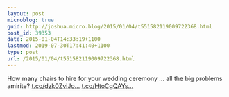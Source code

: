 ```yaml
---
layout: post
microblog: true
guid: http://joshua.micro.blog/2015/01/04/t551582119009722368.html
post_id: 39353
date: 2015-01-04T14:33:19+1100
lastmod: 2019-07-30T17:41:40+1100
type: post
url: /2015/01/04/t551582119009722368.html
---
```

How many chairs to hire for your wedding ceremony ... all the big problems amirite? [t.co/dzk0ZviJo...](http://t.co/dzk0ZviJoj) [t.co/HtoCgQAYs...](http://t.co/HtoCgQAYsu)
